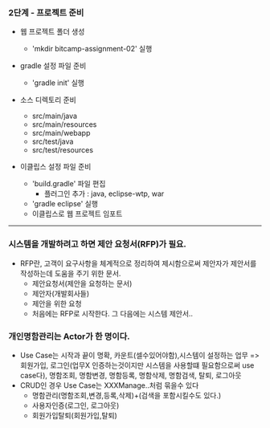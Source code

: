 ### 2단계 - 프로젝트 준비
- 웹 프로젝트 폴더 생성
  - 'mkdir bitcamp-assignment-02' 실행
- gradle 설정 파일 준비
  - 'gradle init' 실행
- 소스 디렉토리 준비
  - src/main/java
  - src/main/resources
  - src/main/webapp
  - src/test/java
  - src/test/resources

- 이클립스 설정 파일 준비
  - 'build.gradle' 파일 편집
    - 플러그인 추가 : java, eclipse-wtp, war
  - 'gradle eclipse' 실행
  - 이클립스로 웹 프로젝트 임포트

---------------------------------------------------------------------------
### 시스템을 개발하려고 하면 제안 요청서(RFP)가 필요.
- RFP란, 고객이 요구사항을 체계적으로 정리하여 제시함으로써 제안자가 제안서를 작성하는데 도움을 주기 위한 문서.
  - 제안요청서(제안을 요청하는 문서)
  - 제안자(개발회사들)
  - 제안을 위한 요청
  - 처음에는 RFP로 시작한다. 그 다음에는 시스템 제안서..

### 개인명함관리는 Actor가 한 명이다.
- Use Case는 시작과 끝이 명확, 카운트(셀수있어야함),시스템이 설정하는 업무 => 회원가입, 로그인(업무X 인증하는것이지만 시스템을 사용할떄 필요함으로써 use case다), 명함조회, 명함변경, 명함등록, 명함삭제, 명함검색, 탈퇴, 로그아웃
- CRUD인 경우 Use Case는 XXXManage..처럼 묶을수 있다
  - 명함관리(명함조회,변경,등록,삭제)+(검색을 포함시킬수도 있다.)
  - 사용자인증(로그인, 로그아웃)
  - 회원가입탈퇴(회원가입,탈퇴)
  




